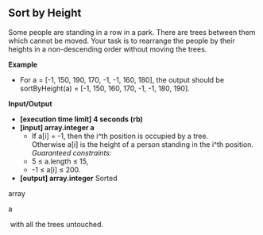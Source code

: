 ## Sort by Height

Some people are standing in a row in a park. There are trees between them which cannot be moved. Your task is to rearrange the people by their heights in a non-descending order without moving the trees.

**Example**

- For a = [-1, 150, 190, 170, -1, -1, 160, 180], the output should be sortByHeight(a) = [-1, 150, 160, 170, -1, -1, 180, 190].

**Input/Output**

- **[execution time limit] 4 seconds (rb)**
- **[input] array.integer a**
  - If a[i] = -1, then the i^th position is occupied by a tree. Otherwise a[i] is the height of a person standing in the i^th position. _Guaranteed constraints:_  
  - 5 ≤ a.length ≤ 15,  
  - -1 ≤ a[i] ≤ 200.
- **[output] array.integer** Sorted

array 

a

 with all the trees untouched.
